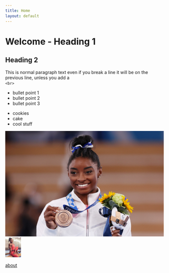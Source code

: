 ```yaml
---
title: Home
layout: default
---
```

# Welcome - Heading 1
## Heading 2
This is normal paragraph text
even if you break a line it will be on the
previous line, unless you add a <br>
`<br>` 

- bullet point 1
- bullet point 2
- bullet point 3

* cookies
* cake
* cool stuff

![Simone Biles](./assets/images/1332161142.jpeg)
<img src="./assets/images/simon-biles.jpg"
     alt="Simone Biles"
     style="width: 50px;" />

[about](./about)
